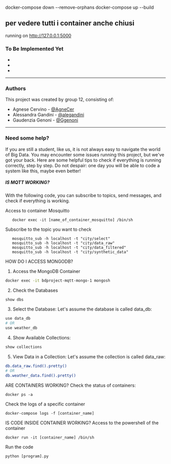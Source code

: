 
docker-compose down --remove-orphans
docker-compose up --build


   per vedere tutti i container anche chiusi
---




running on http://127.0.0.1:5000

### To Be Implemented Yet

+ 
+ 
+

---
### Authors
This project was created by group 12, consisting of:
 - Agnese Cervino - [@AgneCer](https://github.com/AgneCer)
 - Alessandra Gandini - [@alegandini](https://github.com/alegandini)
 - Gaudenzia Genoni - [@Ggenoni](https://github.com/Ggenoni)



---
### Need some help?
If you are still a student, like us, it is not always easy to navigate the world of Big Data. You may encounter some issues running this project, but we've got your back. Here are some helpful tips to check if everything is running correctly, step by step. Do not despair: one day you will be able to code a system like this, maybe even better!

##### IS MQTT WORKING?

With the following code, you can subscribe to topics, send messages, and check if everything is working.

Access to container Mosquitto
```
   docker exec -it [name_of_container_mosquitto] /bin/sh
```
Subscribe to the topic you want to check
```
   mosquitto_sub -h localhost -t "city/select"
   mosquitto_sub -h localhost -t "city/data_raw"
   mosquitto_sub -h localhost -t "city/data_filtered"
   mosquitto_sub -h localhost -t "city/synthetic_data"
```

HOW DO I ACCESS MONGODB?
1. Access the MongoDB Container
```sh
docker exec -it bdproject-mqtt-mongo-1 mongosh
```
2. Check the Databases
```sh
show dbs
```
3. Select the Database: Let's assume the database is called data_db:
```sh
use data_db
# OR
use weather_db
```
4. Show Available Collections:
```sh
show collections
```
5. View Data in a Collection: Let's assume the collection is called data_raw:
```sh
db.data_raw.find().pretty()
# OR
db.weather_data.find().pretty()
```

ARE CONTAINERS WORKING?
Check the status of containers:
```
docker ps -a
```
Check the logs of a specific container
```
docker-compose logs -f [container_name]
```


IS CODE INSIDE CONTAINER WORKING?
Access to the powershell of the container
```
docker run -it [container_name] /bin/sh
```
Run the code
```
python [program].py
```